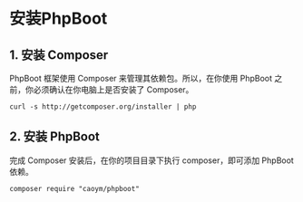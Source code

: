 # 安装PhpBoot

## 1. 安装 Composer

PhpBoot 框架使用 Composer 来管理其依赖包。所以，在你使用 PhpBoot 之前，你必须确认在你电脑上是否安装了 Composer。
```
curl -s http://getcomposer.org/installer | php
```
## 2. 安装 PhpBoot

完成 Composer 安装后，在你的项目目录下执行 composer，即可添加 PhpBoot 依赖。

```
composer require "caoym/phpboot"
```